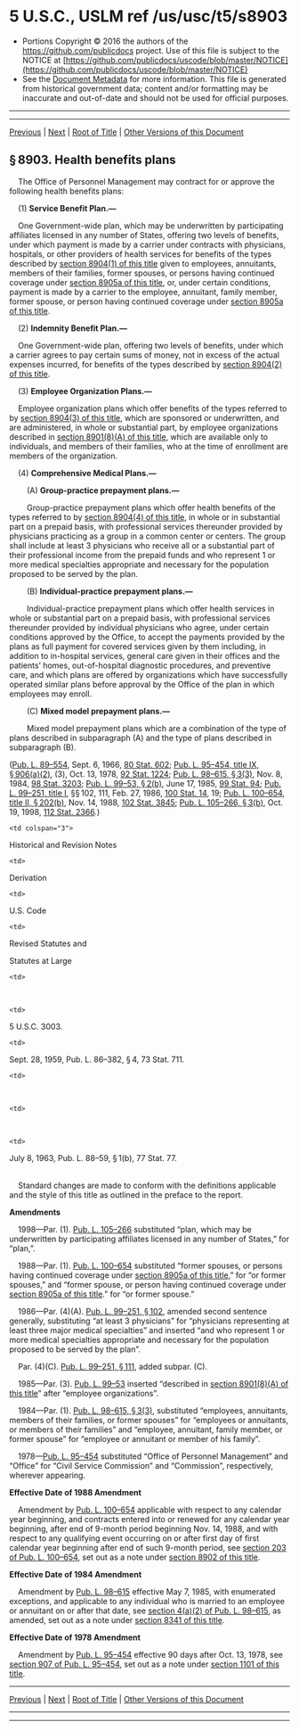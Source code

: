 ---
---

# 5 U.S.C., USLM ref /us/usc/t5/s8903

* Portions Copyright © 2016 the authors of the https://github.com/publicdocs project.
  Use of this file is subject to the NOTICE at [https://github.com/publicdocs/uscode/blob/master/NOTICE](https://github.com/publicdocs/uscode/blob/master/NOTICE)
* See the [Document Metadata](././../../../../../..//README.md) for more information.
  This file is generated from historical government data; content and/or formatting may be inaccurate and out-of-date and should not be used for official purposes.

----------
----------

[Previous](./../../../../../..//us/usc/t5/ptIII/sptG/ch89/m__us_usc_t5_s8902a.md) | [Next](./../../../../../..//us/usc/t5/ptIII/sptG/ch89/m__us_usc_t5_s8903a.md) | [Root of Title](./../../../../../../) | [Other Versions of this Document](https://publicdocs.github.io/go/links?ns=uslm&ref=%2Fus%2Fusc%2Ft5%2Fs8903)

## § 8903. Health benefits plans

    The Office of Personnel Management may contract for or approve the following health benefits plans:

    (1) __Service Benefit Plan.—__ 

    One Government-wide plan, which may be underwritten by participating affiliates licensed in any number of States, offering two levels of benefits, under which payment is made by a carrier under contracts with physicians, hospitals, or other providers of health services for benefits of the types described by [section 8904(1) of this title][/us/usc/t5/s8904/1] given to employees, annuitants, members of their families, former spouses, or persons having continued coverage under [section 8905a of this title][/us/usc/t5/s8905a], or, under certain conditions, payment is made by a carrier to the employee, annuitant, family member, former spouse, or person having continued coverage under [section 8905a of this title][/us/usc/t5/s8905a].

    (2) __Indemnity Benefit Plan.—__ 

    One Government-wide plan, offering two levels of benefits, under which a carrier agrees to pay certain sums of money, not in excess of the actual expenses incurred, for benefits of the types described by [section 8904(2) of this title][/us/usc/t5/s8904/2].

    (3) __Employee Organization Plans.—__ 

    Employee organization plans which offer benefits of the types referred to by [section 8904(3) of this title][/us/usc/t5/s8904/3], which are sponsored or underwritten, and are administered, in whole or substantial part, by employee organizations described in [section 8901(8)(A) of this title][/us/usc/t5/s8901/8/A], which are available only to individuals, and members of their families, who at the time of enrollment are members of the organization.

    (4) __Comprehensive Medical Plans.—__ 

        (A) __Group-practice prepayment plans.—__ 

        Group-practice prepayment plans which offer health benefits of the types referred to by [section 8904(4) of this title][/us/usc/t5/s8904/4], in whole or in substantial part on a prepaid basis, with professional services thereunder provided by physicians practicing as a group in a common center or centers. The group shall include at least 3 physicians who receive all or a substantial part of their professional income from the prepaid funds and who represent 1 or more medical specialties appropriate and necessary for the population proposed to be served by the plan.

        (B) __Individual-practice prepayment plans.—__ 

        Individual-practice prepayment plans which offer health services in whole or substantial part on a prepaid basis, with professional services thereunder provided by individual physicians who agree, under certain conditions approved by the Office, to accept the payments provided by the plans as full payment for covered services given by them including, in addition to in-hospital services, general care given in their offices and the patients’ homes, out-of-hospital diagnostic procedures, and preventive care, and which plans are offered by organizations which have successfully operated similar plans before approval by the Office of the plan in which employees may enroll.

        (C) __Mixed model prepayment plans.—__ 

        Mixed model prepayment plans which are a combination of the type of plans described in subparagraph (A) and the type of plans described in subparagraph (B).

([Pub. L. 89–554][/us/pl/89/554], Sept. 6, 1966, [80 Stat. 602][/us/stat/80/602]; [Pub. L. 95–454, title IX, § 906(a)(2)][/us/pl/95/454/s906/a/2], (3), Oct. 13, 1978, [92 Stat. 1224][/us/stat/92/1224]; [Pub. L. 98–615, § 3(3)][/us/pl/98/615/s3/3], Nov. 8, 1984, [98 Stat. 3203][/us/stat/98/3203]; [Pub. L. 99–53, § 2(b)][/us/pl/99/53/s2/b], June 17, 1985, [99 Stat. 94][/us/stat/99/94]; [Pub. L. 99–251, title I][/us/pl/99/251], §§ 102, 111, Feb. 27, 1986, [100 Stat. 14][/us/stat/100/14], 19; [Pub. L. 100–654, title II, § 202(b)][/us/pl/100/654/s202/b], Nov. 14, 1988, [102 Stat. 3845][/us/stat/102/3845]; [Pub. L. 105–266, § 3(b)][/us/pl/105/266/s3/b], Oct. 19, 1998, [112 Stat. 2366][/us/stat/112/2366].)

<table>

  <tr>

    <td colspan="3"> 

Historical and Revision Notes  </td>

  </tr>

  <tr>

    <td> 

Derivation  </td>

    <td> 

U.S. Code  </td>

    <td> 

Revised Statutes and

Statutes at Large  </td>

  </tr>

  <tr>

    <td> 

   </td>

    <td> 

5 U.S.C. 3003.  </td>

    <td> 

Sept. 28, 1959, Pub. L. 86–382, § 4, 73 Stat. 711.  </td>

  </tr>

  <tr>

    <td> 

   </td>

    <td> 

   </td>

    <td> 

July 8, 1963, Pub. L. 88–59, § 1(b), 77 Stat. 77.  </td>

  </tr>

</table>

    Standard changes are made to conform with the definitions applicable and the style of this title as outlined in the preface to the report.

 __Amendments__ 

    1998—Par. (1). [Pub. L. 105–266][/us/pl/105/266] substituted “plan, which may be underwritten by participating affiliates licensed in any number of States,” for “plan,”.

    1988—Par. (1). [Pub. L. 100–654][/us/pl/100/654] substituted “former spouses, or persons having continued coverage under [section 8905a of this title][/us/usc/t5/s8905a],” for “or former spouses,” and “former spouse, or person having continued coverage under [section 8905a of this title][/us/usc/t5/s8905a].” for “or former spouse.”

    1986—Par. (4)(A). [Pub. L. 99–251, § 102][/us/pl/99/251/s102], amended second sentence generally, substituting “at least 3 physicians” for “physicians representing at least three major medical specialties” and inserted “and who represent 1 or more medical specialties appropriate and necessary for the population proposed to be served by the plan”.

    Par. (4)(C). [Pub. L. 99–251, § 111][/us/pl/99/251/s111], added subpar. (C).

    1985—Par. (3). [Pub. L. 99–53][/us/pl/99/53] inserted “described in [section 8901(8)(A) of this title][/us/usc/t5/s8901/8/A]” after “employee organizations”.

    1984—Par. (1). [Pub. L. 98–615, § 3(3)][/us/pl/98/615/s3/3], substituted “employees, annuitants, members of their families, or former spouses” for “employees or annuitants, or members of their families” and “employee, annuitant, family member, or former spouse” for “employee or annuitant or member of his family”.

    1978—[Pub. L. 95–454][/us/pl/95/454] substituted “Office of Personnel Management” and “Office” for “Civil Service Commission” and “Commission”, respectively, wherever appearing.

 __Effective Date of 1988 Amendment__ 

    Amendment by [Pub. L. 100–654][/us/pl/100/654] applicable with respect to any calendar year beginning, and contracts entered into or renewed for any calendar year beginning, after end of 9-month period beginning Nov. 14, 1988, and with respect to any qualifying event occurring on or after first day of first calendar year beginning after end of such 9-month period, see [section 203 of Pub. L. 100–654][/us/pl/100/654/s203], set out as a note under [section 8902 of this title][/us/usc/t5/s8902].

 __Effective Date of 1984 Amendment__ 

    Amendment by [Pub. L. 98–615][/us/pl/98/615] effective May 7, 1985, with enumerated exceptions, and applicable to any individual who is married to an employee or annuitant on or after that date, see [section 4(a)(2) of Pub. L. 98–615][/us/pl/98/615/s4/a/2], as amended, set out as a note under [section 8341 of this title][/us/usc/t5/s8341].

 __Effective Date of 1978 Amendment__ 

    Amendment by [Pub. L. 95–454][/us/pl/95/454] effective 90 days after Oct. 13, 1978, see [section 907 of Pub. L. 95–454][/us/pl/95/454/s907], set out as a note under [section 1101 of this title][/us/usc/t5/s1101].

----------

[Previous](./../../../../../..//us/usc/t5/ptIII/sptG/ch89/m__us_usc_t5_s8902a.md) | [Next](./../../../../../..//us/usc/t5/ptIII/sptG/ch89/m__us_usc_t5_s8903a.md) | [Root of Title](./../../../../../../) | [Other Versions of this Document](https://publicdocs.github.io/go/links?ns=uslm&ref=%2Fus%2Fusc%2Ft5%2Fs8903)

----------
----------

[/us/usc/t5/s8904/1]: https://publicdocs.github.io/go/links?ns=uslm&ref=%2Fus%2Fusc%2Ft5%2Fs8904%2F1
[/us/usc/t5/s8905a]: https://publicdocs.github.io/go/links?ns=uslm&ref=%2Fus%2Fusc%2Ft5%2Fs8905a
[/us/usc/t5/s8905a]: https://publicdocs.github.io/go/links?ns=uslm&ref=%2Fus%2Fusc%2Ft5%2Fs8905a
[/us/usc/t5/s8904/2]: https://publicdocs.github.io/go/links?ns=uslm&ref=%2Fus%2Fusc%2Ft5%2Fs8904%2F2
[/us/usc/t5/s8904/3]: https://publicdocs.github.io/go/links?ns=uslm&ref=%2Fus%2Fusc%2Ft5%2Fs8904%2F3
[/us/usc/t5/s8901/8/A]: https://publicdocs.github.io/go/links?ns=uslm&ref=%2Fus%2Fusc%2Ft5%2Fs8901%2F8%2FA
[/us/usc/t5/s8904/4]: https://publicdocs.github.io/go/links?ns=uslm&ref=%2Fus%2Fusc%2Ft5%2Fs8904%2F4
[/us/pl/89/554]: https://publicdocs.github.io/go/links?ns=uslm&ref=%2Fus%2Fpl%2F89%2F554
[/us/stat/80/602]: https://publicdocs.github.io/go/links?ns=uslm&ref=%2Fus%2Fstat%2F80%2F602
[/us/pl/95/454/s906/a/2]: https://publicdocs.github.io/go/links?ns=uslm&ref=%2Fus%2Fpl%2F95%2F454%2Fs906%2Fa%2F2
[/us/stat/92/1224]: https://publicdocs.github.io/go/links?ns=uslm&ref=%2Fus%2Fstat%2F92%2F1224
[/us/pl/98/615/s3/3]: https://publicdocs.github.io/go/links?ns=uslm&ref=%2Fus%2Fpl%2F98%2F615%2Fs3%2F3
[/us/stat/98/3203]: https://publicdocs.github.io/go/links?ns=uslm&ref=%2Fus%2Fstat%2F98%2F3203
[/us/pl/99/53/s2/b]: https://publicdocs.github.io/go/links?ns=uslm&ref=%2Fus%2Fpl%2F99%2F53%2Fs2%2Fb
[/us/stat/99/94]: https://publicdocs.github.io/go/links?ns=uslm&ref=%2Fus%2Fstat%2F99%2F94
[/us/pl/99/251]: https://publicdocs.github.io/go/links?ns=uslm&ref=%2Fus%2Fpl%2F99%2F251
[/us/stat/100/14]: https://publicdocs.github.io/go/links?ns=uslm&ref=%2Fus%2Fstat%2F100%2F14
[/us/pl/100/654/s202/b]: https://publicdocs.github.io/go/links?ns=uslm&ref=%2Fus%2Fpl%2F100%2F654%2Fs202%2Fb
[/us/stat/102/3845]: https://publicdocs.github.io/go/links?ns=uslm&ref=%2Fus%2Fstat%2F102%2F3845
[/us/pl/105/266/s3/b]: https://publicdocs.github.io/go/links?ns=uslm&ref=%2Fus%2Fpl%2F105%2F266%2Fs3%2Fb
[/us/stat/112/2366]: https://publicdocs.github.io/go/links?ns=uslm&ref=%2Fus%2Fstat%2F112%2F2366
[/us/pl/105/266]: https://publicdocs.github.io/go/links?ns=uslm&ref=%2Fus%2Fpl%2F105%2F266
[/us/pl/100/654]: https://publicdocs.github.io/go/links?ns=uslm&ref=%2Fus%2Fpl%2F100%2F654
[/us/usc/t5/s8905a]: https://publicdocs.github.io/go/links?ns=uslm&ref=%2Fus%2Fusc%2Ft5%2Fs8905a
[/us/usc/t5/s8905a]: https://publicdocs.github.io/go/links?ns=uslm&ref=%2Fus%2Fusc%2Ft5%2Fs8905a
[/us/pl/99/251/s102]: https://publicdocs.github.io/go/links?ns=uslm&ref=%2Fus%2Fpl%2F99%2F251%2Fs102
[/us/pl/99/251/s111]: https://publicdocs.github.io/go/links?ns=uslm&ref=%2Fus%2Fpl%2F99%2F251%2Fs111
[/us/pl/99/53]: https://publicdocs.github.io/go/links?ns=uslm&ref=%2Fus%2Fpl%2F99%2F53
[/us/usc/t5/s8901/8/A]: https://publicdocs.github.io/go/links?ns=uslm&ref=%2Fus%2Fusc%2Ft5%2Fs8901%2F8%2FA
[/us/pl/98/615/s3/3]: https://publicdocs.github.io/go/links?ns=uslm&ref=%2Fus%2Fpl%2F98%2F615%2Fs3%2F3
[/us/pl/95/454]: https://publicdocs.github.io/go/links?ns=uslm&ref=%2Fus%2Fpl%2F95%2F454
[/us/pl/100/654]: https://publicdocs.github.io/go/links?ns=uslm&ref=%2Fus%2Fpl%2F100%2F654
[/us/pl/100/654/s203]: https://publicdocs.github.io/go/links?ns=uslm&ref=%2Fus%2Fpl%2F100%2F654%2Fs203
[/us/usc/t5/s8902]: https://publicdocs.github.io/go/links?ns=uslm&ref=%2Fus%2Fusc%2Ft5%2Fs8902
[/us/pl/98/615]: https://publicdocs.github.io/go/links?ns=uslm&ref=%2Fus%2Fpl%2F98%2F615
[/us/pl/98/615/s4/a/2]: https://publicdocs.github.io/go/links?ns=uslm&ref=%2Fus%2Fpl%2F98%2F615%2Fs4%2Fa%2F2
[/us/usc/t5/s8341]: https://publicdocs.github.io/go/links?ns=uslm&ref=%2Fus%2Fusc%2Ft5%2Fs8341
[/us/pl/95/454]: https://publicdocs.github.io/go/links?ns=uslm&ref=%2Fus%2Fpl%2F95%2F454
[/us/pl/95/454/s907]: https://publicdocs.github.io/go/links?ns=uslm&ref=%2Fus%2Fpl%2F95%2F454%2Fs907
[/us/usc/t5/s1101]: https://publicdocs.github.io/go/links?ns=uslm&ref=%2Fus%2Fusc%2Ft5%2Fs1101


